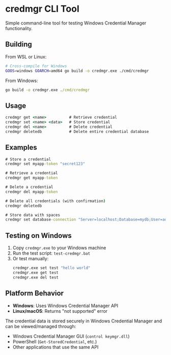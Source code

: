 # credmgr CLI Tool

Simple command-line tool for testing Windows Credential Manager functionality.

## Building

From WSL or Linux:
```bash
# Cross-compile for Windows
GOOS=windows GOARCH=amd64 go build -o credmgr.exe ./cmd/credmgr
```

From Windows:
```cmd
go build -o credmgr.exe ./cmd/credmgr
```

## Usage

```cmd
credmgr get <name>          # Retrieve credential
credmgr set <name> <data>   # Store credential  
credmgr del <name>          # Delete credential
credmgr deletedb            # Delete entire credential database
```

## Examples

```cmd
# Store a credential
credmgr set myapp-token "secret123"

# Retrieve a credential
credmgr get myapp-token

# Delete a credential
credmgr del myapp-token

# Delete all credentials (with confirmation)
credmgr deletedb

# Store data with spaces
credmgr set database-connection "Server=localhost;Database=mydb;User=admin;Password=secret"
```

## Testing on Windows

1. Copy `credmgr.exe` to your Windows machine
2. Run the test script: `test-credmgr.bat`
3. Or test manually:
   ```cmd
   credmgr.exe set test "hello world"
   credmgr.exe get test
   credmgr.exe del test
   ```

## Platform Behavior

- **Windows**: Uses Windows Credential Manager API
- **Linux/macOS**: Returns "not supported" error

The credential data is stored securely in Windows Credential Manager and can be viewed/managed through:
- Windows Credential Manager GUI (`control keymgr.dll`)
- PowerShell (`Get-StoredCredential`, etc.)
- Other applications that use the same API